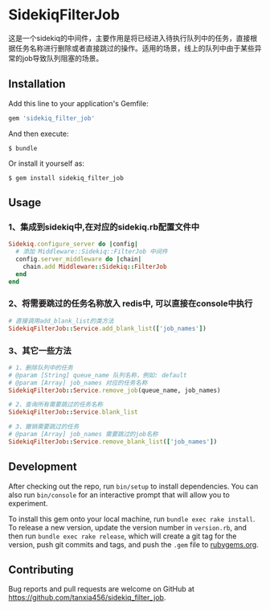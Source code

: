 # SidekiqFilterJob

这是一个sidekiq的中间件，主要作用是将已经进入待执行队列中的任务，直接根据任务名称进行删除或者直接跳过的操作。适用的场景，线上的队列中由于某些异常的job导致队列阻塞的场景。

## Installation

Add this line to your application's Gemfile:

```ruby
gem 'sidekiq_filter_job'
```

And then execute:

    $ bundle

Or install it yourself as:

    $ gem install sidekiq_filter_job

## Usage
### 1、集成到sidekiq中,在对应的sidekiq.rb配置文件中
```ruby
Sidekiq.configure_server do |config|
  # 添加 Middleware::Sidekiq::FilterJob 中间件
  config.server_middleware do |chain|
    chain.add Middleware::Sidekiq::FilterJob
  end
end
```
### 2、将需要跳过的任务名称放入 redis中, 可以直接在console中执行
```ruby
# 直接调用add_blank_list的类方法
SidekiqFilterJob::Service.add_blank_list(['job_names'])
```

### 3、其它一些方法
```ruby
# 1、删除队列中的任务
# @param [String] queue_name 队列名称，例如: default
# @param [Array] job_names 对应的任务名称 
SidekiqFilterJob::Service.remove_job(queue_name, job_names)

# 2、查询所有需要跳过的任务名称
SidekiqFilterJob::Service.blank_list

# 3、撤销需要跳过的任务
# @param [Array] job_names 需要跳过的job名称
SidekiqFilterJob::Service.remove_blank_list(['job_names'])
```


## Development

After checking out the repo, run `bin/setup` to install dependencies. You can also run `bin/console` for an interactive prompt that will allow you to experiment.

To install this gem onto your local machine, run `bundle exec rake install`. To release a new version, update the version number in `version.rb`, and then run `bundle exec rake release`, which will create a git tag for the version, push git commits and tags, and push the `.gem` file to [rubygems.org](https://rubygems.org).

## Contributing

Bug reports and pull requests are welcome on GitHub at https://github.com/tanxia456/sidekiq_filter_job.
